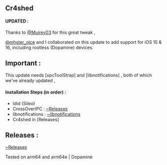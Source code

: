 ## Cr4shed
 
#### UPDATED : 
Thanks to [@Muirey03](https://twitter.com/muirey03) for this great tweak , 


[@mhster_nice](https://twitter.com/mhster_nice) and I collaborated on this update to add support for iOS 15 & 16, including rootless (Dopamine) devices.


## Important :
This update needs [xpcToolStrap] and [libnotifications] , both of which we've already updated ,


 
#### Installation Steps (in order) : 

- ldid (Sileo)
- CrossOverIPC : [~Releases](https://github.com/crazymind90/CrossOverIPC/releases/tag/Tweak)
- libnotifications : [~libnotifications](https://github.com/crazymind90/libnotifications-Rootless/releases/tag/tweak)
- Cr4shed in [Releases]



## Releases : 
[~Releases](https://github.com/crazymind90/Cr4shed-Rootless/releases/tag/tweak)

Tested on arm64 and arm64e | Dopamine
